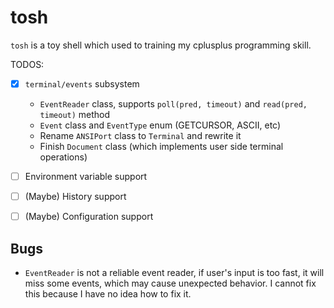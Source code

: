 # tosh

`tosh` is a toy shell which used to training my cplusplus programming skill.

TODOS:

- [x] `terminal/events` subsystem

  - `EventReader` class, supports `poll(pred, timeout)` and `read(pred, timeout)` method
  - `Event` class and `EventType` enum (GETCURSOR, ASCII, etc)
  - Rename `ANSIPort` class to `Terminal` and rewrite it
  - Finish `Document` class (which implements user side terminal operations)

- [ ] Environment variable support
- [ ] (Maybe) History support
- [ ] (Maybe) Configuration support

## Bugs

- `EventReader` is not a reliable event reader, if user's input is too fast, it will miss some events, which may cause unexpected behavior. I cannot fix this because I have no idea how to fix it.
